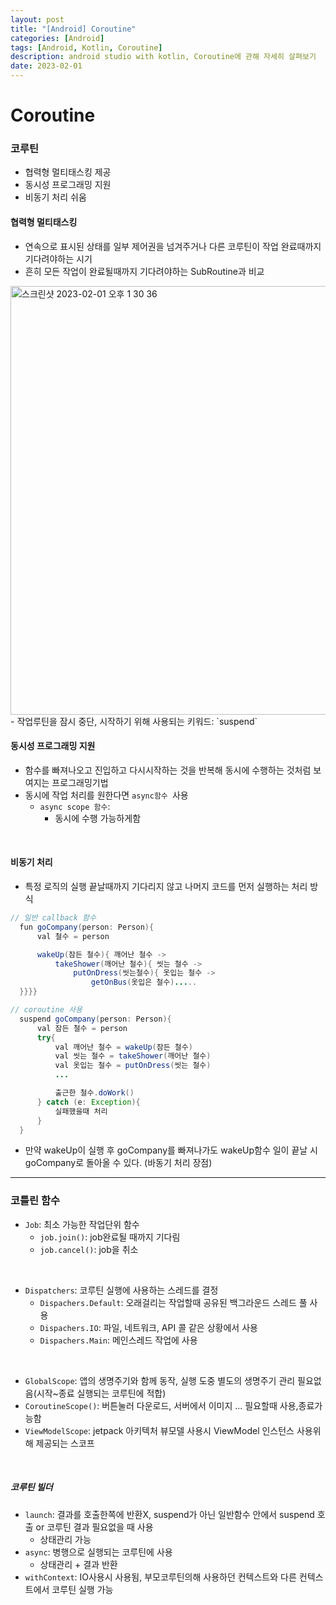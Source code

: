 ```yaml
---
layout: post
title: "[Android] Coroutine"
categories: [Android]
tags: [Android, Kotlin, Coroutine]
description: android studio with kotlin, Coroutine에 관해 자세히 살펴보기 
date: 2023-02-01
---
```


# Coroutine

### 코루틴
 - 협력형 멀티태스킹 제공
 - 동시성 프로그래밍 지원
 - 비동기 처리 쉬움

#### 협력형 멀티태스킹

  - 연속으로 표시된 상태를 일부 제어권을 넘겨주거나 다른 코루틴이 작업 완료때까지 기다려야하는 시기
  - 흔히 모든 작업이 완료될때까지 기다려야하는 SubRoutine과 비교
  <img width="686" alt="스크린샷 2023-02-01 오후 1 30 36" src="https://user-images.githubusercontent.com/94501397/215950051-7e15a7c1-a539-4313-83df-f88eb90e9cae.png">
  - 작업루틴을 잠시 중단, 시작하기 위해 사용되는 키워드: `suspend`

  <br>

#### 동시성 프로그래밍 지원
 - 함수를 빠져나오고 진입하고 다시시작하는 것을 반복해 동시에 수행하는 것처럼 보여지는 프로그래밍기법
 - 동시에 작업 처리를 원한다면 `async함수 `사용
   - `async scope 함수`:
     - 동시에 수행 가능하게함

<br>

#### 비동기 처리
 - 특정 로직의 실행 끝날때까지 기다리지 않고 나머지 코드를 먼저 실행하는 처리 방식
  ```java
  // 일반 callback 함수
    fun goCompany(person: Person){
        val 철수 = person

        wakeUp(잠든 철수){ 깨어난 철수 ->
            takeShower(깨어난 철수){ 씻는 철수 ->
                putOnDress(씻는철수){ 옷입는 철수 ->
                    getOnBus(옷입은 철수).....
    }}}}
  ```
  ```java
  // coroutine 사용
    suspend goCompany(person: Person){
        val 잠든 철수 = person
        try{
            val 깨어난 철수 = wakeUp(잠든 철수)
            val 씻는 철수 = takeShower(깨어난 철수)
            val 옷입는 철수 = putOnDress(씻는 철수)
            ...

            출근한 철수.doWork()
        } catch (e: Exception){
            실패했을때 처리
        }
    }
  ```
- 만약 wakeUp이 실행 후 goCompany를 빠져나가도 wakeUp함수 일이 끝날 시 goCompany로 돌아올 수 있다. (바동기 처리 장점)
 - - -

 ### 코틀린 함수
  - `Job`: 최소 가능한 작업단위 함수
    - `job.join()`: job완료될 때까지 기다림
    - `job.cancel()`: job을 취소
<br>

  - `Dispatchers`: 코루틴 실행에 사용하는 스레드를 결정
    - `Dispachers.Default`: 오래걸리는 작업할때 공유된 백그라운드 스레드 풀 사용
    - `Dispachers.IO`: 파일, 네트워크, API 콜 같은 상황에서 사용
    - `Dispachers.Main`: 메인스레드 작업에 사용
<br>  

- `GlobalScope`: 앱의 생명주기와 함께 동작, 실행 도중 별도의 생명주기 관리 필요없음(시작~종료 실행되는 코루틴에 적합)
- `CoroutineScope()`: 버튼눌러 다운로드, 서버에서 이미지 ... 필요할때 사용,종료가능함
- `ViewModelScope`: jetpack 아키텍처 뷰모델 사용시 ViewModel 인스턴스 사용위해 제공되는 스코프
<br> 

##### 코루틴 빌더
 - `launch`: 결과를 호출한쪽에 반환X, suspend가 아닌 일반함수 안에서 suspend 호출 or 코루틴 결과 필요없을 때 사용 
   - 상태관리 가능
 - `async`: 병행으로 실행되는 코루틴에 사용
   - 상태관리 + 결과 반환
 - `withContext`: IO사용시 사용됨, 부모코루틴의해 사용하던 컨텍스트와 다른 컨텍스트에서 코루틴 실행 가능